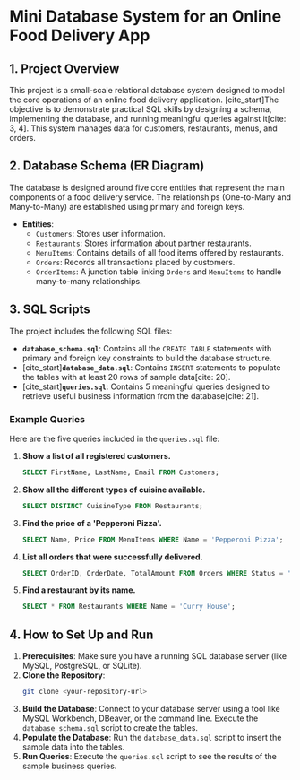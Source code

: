 # Mini Database System for an Online Food Delivery App

## 1. Project Overview

This project is a small-scale relational database system designed to model the core operations of an online food delivery application. [cite_start]The objective is to demonstrate practical SQL skills by designing a schema, implementing the database, and running meaningful queries against it[cite: 3, 4]. This system manages data for customers, restaurants, menus, and orders.

## 2. Database Schema (ER Diagram)

The database is designed around five core entities that represent the main components of a food delivery service. The relationships (One-to-Many and Many-to-Many) are established using primary and foreign keys.

* **Entities**:
    * `Customers`: Stores user information.
    * `Restaurants`: Stores information about partner restaurants.
    * `MenuItems`: Contains details of all food items offered by restaurants.
    * `Orders`: Records all transactions placed by customers.
    * `OrderItems`: A junction table linking `Orders` and `MenuItems` to handle many-to-many relationships.

## 3. SQL Scripts

The project includes the following SQL files:

* **`database_schema.sql`**: Contains all the `CREATE TABLE` statements with primary and foreign key constraints to build the database structure.
* [cite_start]**`database_data.sql`**: Contains `INSERT` statements to populate the tables with at least 20 rows of sample data[cite: 20].
* [cite_start]**`queries.sql`**: Contains 5 meaningful queries designed to retrieve useful business information from the database[cite: 21].

### Example Queries

Here are the five queries included in the `queries.sql` file:

1.  **Show a list of all registered customers.**
    ```sql
    SELECT FirstName, LastName, Email FROM Customers;
    ```
2.  **Show all the different types of cuisine available.**
    ```sql
    SELECT DISTINCT CuisineType FROM Restaurants;
    ```
3.  **Find the price of a 'Pepperoni Pizza'.**
    ```sql
    SELECT Name, Price FROM MenuItems WHERE Name = 'Pepperoni Pizza';
    ```
4.  **List all orders that were successfully delivered.**
    ```sql
    SELECT OrderID, OrderDate, TotalAmount FROM Orders WHERE Status = 'Delivered';
    ```
5.  **Find a restaurant by its name.**
    ```sql
    SELECT * FROM Restaurants WHERE Name = 'Curry House';
    ```

## 4. How to Set Up and Run

1.  **Prerequisites**: Make sure you have a running SQL database server (like MySQL, PostgreSQL, or SQLite).
2.  **Clone the Repository**:
    ```sh
    git clone <your-repository-url>
    ```
3.  **Build the Database**: Connect to your database server using a tool like MySQL Workbench, DBeaver, or the command line. Execute the `database_schema.sql` script to create the tables.
4.  **Populate the Database**: Run the `database_data.sql` script to insert the sample data into the tables.
5.  **Run Queries**: Execute the `queries.sql` script to see the results of the sample business queries.
